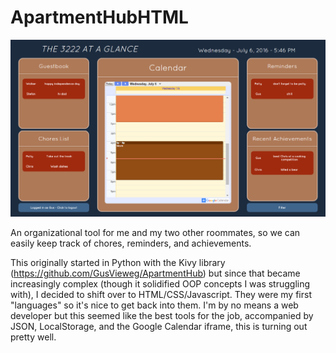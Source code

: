 # ApartmentHubHTML

![The home screen](/ApartmentHub.png?raw=true "The Home Screen for the Apartment Hub")

An organizational tool for me and my two other roommates, so we can easily keep track of chores, reminders, and achievements.

This originally started in Python with the Kivy library (https://github.com/GusVieweg/ApartmentHub) but since that became increasingly complex (though it solidified OOP concepts I was struggling with), I decided to shift over to HTML/CSS/Javascript.  They were my first "languages" so it's nice to get back into them.  I'm by no means a web developer but this seemed like the best tools for the job, accompanied by JSON, LocalStorage, and the Google Calendar iframe, this is turning out pretty well.
